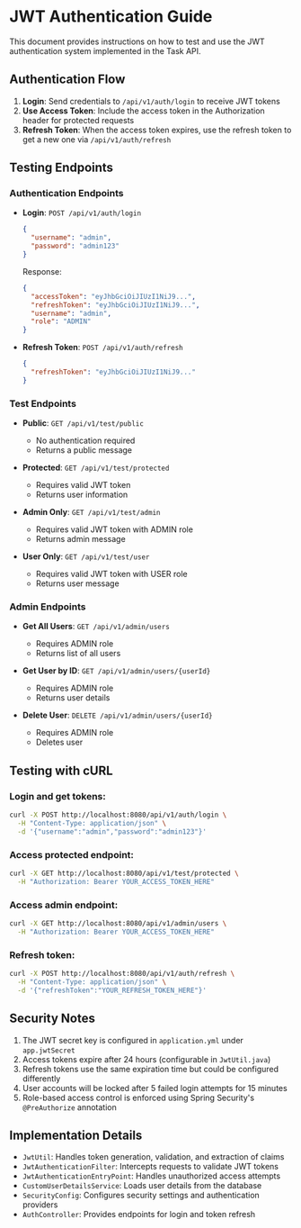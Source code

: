 # JWT Authentication Guide

This document provides instructions on how to test and use the JWT authentication system implemented in the Task API.

## Authentication Flow

1. **Login**: Send credentials to `/api/v1/auth/login` to receive JWT tokens
2. **Use Access Token**: Include the access token in the Authorization header for protected requests
3. **Refresh Token**: When the access token expires, use the refresh token to get a new one via `/api/v1/auth/refresh`

## Testing Endpoints

### Authentication Endpoints

- **Login**: `POST /api/v1/auth/login`
  ```json
  {
    "username": "admin",
    "password": "admin123"
  }
  ```
  Response:
  ```json
  {
    "accessToken": "eyJhbGciOiJIUzI1NiJ9...",
    "refreshToken": "eyJhbGciOiJIUzI1NiJ9...",
    "username": "admin",
    "role": "ADMIN"
  }
  ```

- **Refresh Token**: `POST /api/v1/auth/refresh`
  ```json
  {
    "refreshToken": "eyJhbGciOiJIUzI1NiJ9..."
  }
  ```

### Test Endpoints

- **Public**: `GET /api/v1/test/public`
  - No authentication required
  - Returns a public message

- **Protected**: `GET /api/v1/test/protected`
  - Requires valid JWT token
  - Returns user information

- **Admin Only**: `GET /api/v1/test/admin`
  - Requires valid JWT token with ADMIN role
  - Returns admin message

- **User Only**: `GET /api/v1/test/user`
  - Requires valid JWT token with USER role
  - Returns user message

### Admin Endpoints

- **Get All Users**: `GET /api/v1/admin/users`
  - Requires ADMIN role
  - Returns list of all users

- **Get User by ID**: `GET /api/v1/admin/users/{userId}`
  - Requires ADMIN role
  - Returns user details

- **Delete User**: `DELETE /api/v1/admin/users/{userId}`
  - Requires ADMIN role
  - Deletes user

## Testing with cURL

### Login and get tokens:

```bash
curl -X POST http://localhost:8080/api/v1/auth/login \
  -H "Content-Type: application/json" \
  -d '{"username":"admin","password":"admin123"}'
```

### Access protected endpoint:

```bash
curl -X GET http://localhost:8080/api/v1/test/protected \
  -H "Authorization: Bearer YOUR_ACCESS_TOKEN_HERE"
```

### Access admin endpoint:

```bash
curl -X GET http://localhost:8080/api/v1/admin/users \
  -H "Authorization: Bearer YOUR_ACCESS_TOKEN_HERE"
```

### Refresh token:

```bash
curl -X POST http://localhost:8080/api/v1/auth/refresh \
  -H "Content-Type: application/json" \
  -d '{"refreshToken":"YOUR_REFRESH_TOKEN_HERE"}'
```

## Security Notes

1. The JWT secret key is configured in `application.yml` under `app.jwtSecret`
2. Access tokens expire after 24 hours (configurable in `JwtUtil.java`)
3. Refresh tokens use the same expiration time but could be configured differently
4. User accounts will be locked after 5 failed login attempts for 15 minutes
5. Role-based access control is enforced using Spring Security's `@PreAuthorize` annotation

## Implementation Details

- `JwtUtil`: Handles token generation, validation, and extraction of claims
- `JwtAuthenticationFilter`: Intercepts requests to validate JWT tokens
- `JwtAuthenticationEntryPoint`: Handles unauthorized access attempts
- `CustomUserDetailsService`: Loads user details from the database
- `SecurityConfig`: Configures security settings and authentication providers
- `AuthController`: Provides endpoints for login and token refresh
